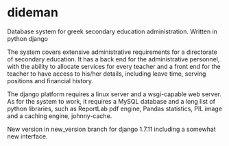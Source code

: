 # dideman
Database system for greek secondary education administration. Written in python django

The system covers extensive administrative requirements for a directorate of secondary education. 
It has a back end for the administrative personnel, with the ability to allocate services for every 
teacher and a front end for the teacher to have access to his/her details, including leave time, 
serving positions and financial history. 

The django platform requires a linux server and a wsgi-capable web server. As for the system to work, 
it requires a MySQL database and a long list of python libraries, such as ReportLab pdf engine, Pandas 
statistics, PIL image and a caching engine, johnny-cache.

New version in new_version branch for django 1.7.11 including a somewhat new interface.
